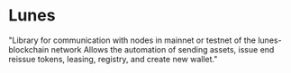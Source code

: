 # Lunes

"Library for communication with nodes in mainnet or testnet of the lunes-blockchain network Allows the automation of sending assets, issue end reissue tokens, leasing, registry, and create new wallet."